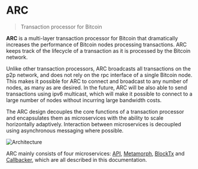 # ARC
> Transaction processor for Bitcoin


**ARC** is a multi-layer transaction processor for Bitcoin that dramatically increases the performance of Bitcoin nodes processing  transactions. ARC keeps track of the lifecycle of a transaction as it is processed by the Bitcoin network.

Unlike other transaction processors, ARC broadcasts all transactions on the p2p network, and does not rely on the rpc
interface of a single Bitcoin node. This makes it possible for ARC to connect and broadcast to any number of nodes, as many as are desired. In the future, ARC will be also able to send transactions using ipv6 multicast, which will make it
possible to connect to a large number of nodes without incurring large bandwidth costs.

The ARC design decouples the core functions of a transaction processor and encapsulates them as microservices with the ability to scale horizontally adaptively. Interaction between microservices is decoupled using asynchronous messaging where possible.

![Architecture](arc_january_2023-v2.png)

ARC mainly consists of four microservices: [API](main_api), [Metamorph](main_metamorph), [BlockTx](main_blocktx) and [Callbacker](main_callbacker), which are all described in this documentation.


